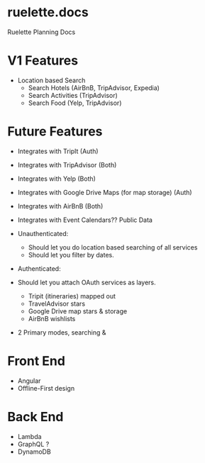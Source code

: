 # ruelette.docs
Ruelette Planning Docs

# V1 Features
- Location based Search
  - Search Hotels (AirBnB, TripAdvisor, Expedia)
  - Search Activities (TripAdvisor)
  - Search Food (Yelp, TripAdvisor)
  


# Future Features
- Integrates with TripIt (Auth)
- Integrates with TripAdvisor (Both)
- Integrates with Yelp (Both)
- Integrates with Google Drive Maps (for map storage) (Auth)
- Integrates with AirBnB (Both)
- Integrates with Event Calendars?? Public Data

- Unauthenticated:
  - Should let you do location based searching of all services
  - Should let you filter by dates. 
  
  
 - Authenticated:
  - Should let you attach OAuth services as layers. 
    - Tripit (itineraries) mapped out
    - TravelAdvisor stars
    - Google Drive map stars & storage
    - AirBnB wishlists
 
 - 2 Primary modes, searching & 


# Front End
- Angular
- Offline-First design

# Back End
- Lambda
- GraphQL ?
- DynamoDB
